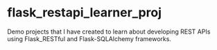 # flask_restapi_learner_proj
Demo projects that I have created to learn about developing REST APIs using Flask_RESTful and Flask-SQLAlchemy frameworks.
